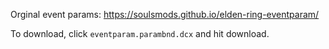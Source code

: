 Orginal event params: https://soulsmods.github.io/elden-ring-eventparam/  

To download, click `eventparam.parambnd.dcx` and hit download.  
